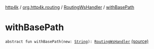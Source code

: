 [http4k](../../index.md) / [org.http4k.routing](../index.md) / [RoutingWsHandler](index.md) / [withBasePath](./with-base-path.md)

# withBasePath

`abstract fun withBasePath(new: `[`String`](https://kotlinlang.org/api/latest/jvm/stdlib/kotlin/-string/index.html)`): `[`RoutingWsHandler`](index.md) [(source)](https://github.com/http4k/http4k/blob/master/http4k-core/src/main/kotlin/org/http4k/routing/routing.kt#L60)